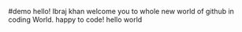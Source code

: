 #demo
hello!
Ibraj khan
welcome you
to whole new world of 
github in coding World.
happy to code!
 hello world